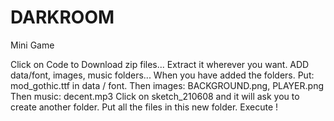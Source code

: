 # DARKROOM
Mini Game

Click on Code to Download zip files...
Extract it wherever you want.
ADD data/font, images, music folders...
When you have added the folders.
Put: mod_gothic.ttf in data / font.
Then images: BACKGROUND.png, PLAYER.png
Then music: decent.mp3
Click on sketch_210608 and it will ask you to create another folder.
Put all the files in this new folder.
Execute !

